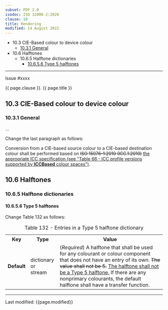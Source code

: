 ```yaml
---
subset: PDF 2.0
isodoc: ISO 32000-2:2020
clause: 10
title: Rendering
modified: 14 August 2022
---
```


<ul class="noprint">
    <li>10.3 CIE-Based colour to device colour
     <ul>
      <li><a href="#H10.3.1">10.3.1 General</a>
      </li>
     </ul>
    </li>
    <li>10.6 Halftones
     <ul>
      <li>10.6.5 Halftone dictionaries
       <ul>
        <li><a href="#H10.6.5.6">10.6.5.6 Type 5 halftones</a>
        </li>
       </ul>
      </li>
     </ul>
    </li>
</ul>
<hr>

<link rel="stylesheet" href="../assets/iso-style.css">
<div class="isostyle">
<div class="fixedpopup" id="issuelink">
    Issue #xxxx
</div>

<p class="fake-h1">{{ page.clause }}. {{ page.title }}</p>

<h2 id="H10.3">10.3 CIE-Based colour to device colour</h2>

<h3 id="H10.3.1">10.3.1 General</h3>

<p>...</p>

<p class="location">Change the last paragraph as follows:</p>

<p>
Conversion from a CIE-based source colour to a CIE-based destination colour shall be performed based on <del onMouseEnter="mouseEnter(this)" data-issue="181">ISO 15076-1:2010 (ICC.1:2010)</del>
<ins onMouseEnter="mouseEnter(this)" data-issue="181">the appropriate ICC specification (see "Table 66 - ICC profile versions supported by <b>ICCBased</b> colour spaces")</ins>.
</p>


<h2 id="H10.6">10.6 Halftones</h2>

<h3 id="H10.6.5">10.6.5 Halftone dictionaries</h3>

<h4 id="H10.6.5.6">10.6.5.6 Type 5 halftones</h4>

<p class="location">Change Table 132 as follows:</p>

<table>
  <caption id="Table132">Table 132 - Entries in a Type 5 halftone dictionary</caption>
  <tr>
    <th>Key</th>
    <th>Type</th>
    <th>Value</th>
  </tr>
  <tr>
    <td><b>Default</b></td>
    <td>dictionary or<br/>stream</td>
    <td>
    (<i>Required</i>) A halftone that shall be used for any colourant or colour component that does not have an entry of its own.
    <del onMouseEnter="mouseEnter(this)" data-issue="12" data-iso="approved">The value shall not be 5.</del>
    <ins onMouseEnter="mouseEnter(this)" data-issue="12" data-iso="approved">The halftone shall not be a Type 5 halftone.</ins>
    If there are any nonprimary colourants, the default halftone shall have a transfer function.
    </td>
  </tr>
</table>


</div>


<hr>
<p class="footnote">Last modified: {{page.modified}}</p>

